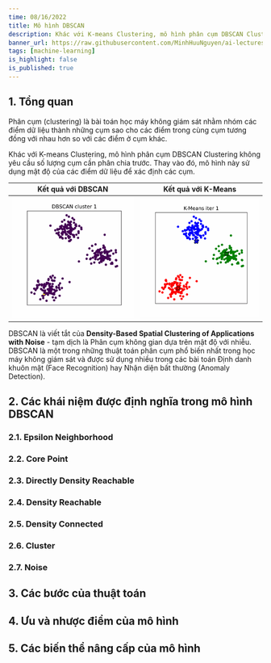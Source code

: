 ```yaml
---
time: 08/16/2022
title: Mô hình DBSCAN
description: Khác với K-means Clustering, mô hình phân cụm DBSCAN Clustering không yêu cầu số lượng cụm cần phân chia trước. Trong bài viết này, chúng ta sẽ tìm hiểu về mô hình DBSCAN Clustering, mô hình giúp phân chia dữ liệu thành các cụm dựa trên mật độ của chúng.
banner_url: https://raw.githubusercontent.com/MinhHuuNguyen/ai-lectures/refs/heads/master/3_machine_learning/images/11-kmeans/banner.png
tags: [machine-learning]
is_highlight: false
is_published: true
---
```


## 1. Tổng quan

Phân cụm (clustering) là bài toán học máy không giám sát nhằm nhóm các điểm dữ liệu thành những cụm sao cho các điểm trong cùng cụm tương đồng với nhau hơn so với các điểm ở cụm khác.

Khác với K-means Clustering, mô hình phân cụm DBSCAN Clustering không yêu cầu số lượng cụm cần phân chia trước.
Thay vào đó, mô hình này sử dụng mật độ của các điểm dữ liệu để xác định các cụm.

| Kết quả với DBSCAN  | Kết quả với K-Means |
|---------------------|---------------------|
| <img src="https://raw.githubusercontent.com/MinhHuuNguyen/ai-lectures/refs/heads/master/3_machine_learning/images/12-dbscan/example_blobs_dbscan.gif" width="400"/> | <img src="https://raw.githubusercontent.com/MinhHuuNguyen/ai-lectures/refs/heads/master/3_machine_learning/images/12-dbscan/example_blobs_kmeans.gif" width="400"/> |

DBSCAN là viết tắt của **Density-Based Spatial Clustering of Applications with Noise** - tạm dịch là Phân cụm không gian dựa trên mật độ với nhiễu.
DBSCAN là một trong những thuật toán phân cụm phổ biến nhất trong học máy không giám sát và được sử dụng nhiều trong các bài toán Định danh khuôn mặt (Face Recognition) hay Nhận diện bất thường (Anomaly Detection).

## 2. Các khái niệm được định nghĩa trong mô hình DBSCAN

### 2.1. Epsilon Neighborhood

### 2.2. Core Point

### 2.3. Directly Density Reachable

### 2.4. Density Reachable

### 2.5. Density Connected

### 2.6. Cluster

### 2.7. Noise

## 3. Các bước của thuật toán

## 4. Ưu và nhược điểm của mô hình

## 5. Các biến thể nâng cấp của mô hình

